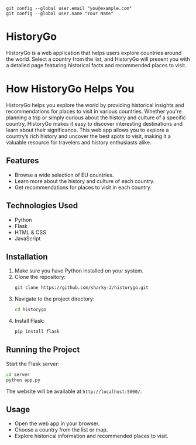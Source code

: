 ```
git config --global user.email "you@example.com"
git config --global user.name "Your Name"
```

# HistoryGo

HistoryGo is a web application that helps users explore countries around the world. Select a country from the list, and HistoryGo will present you with a detailed page featuring historical facts and recommended places to visit.

# How HistoryGo Helps You
HistoryGo helps you explore the world by providing historical insights and recommendations for places to visit in various countries. Whether you're planning a trip or simply curious about the history and culture of a specific country, HistoryGo makes it easy to discover interesting destinations and learn about their significance. This web app allows you to explore a country’s rich history and uncover the best spots to visit, making it a valuable resource for travelers and history enthusiasts alike.

## Features
- Browse a wide selection of EU countries.
- Learn more about the history and culture of each country.
- Get recommendations for places to visit in each country.

## Technologies Used
- Python
- Flask
- HTML & CSS
- JavaScript

## Installation
1. Make sure you have Python installed on your system.
2. Clone the repository:
   ```bash
   git clone https://github.com/sharky-2/historygo.git
   ```
3. Navigate to the project directory:
   ```bash
   cd historygo
   ```
4. Install Flask:
   ```bash
   pip install flask
   ```

## Running the Project
Start the Flask server:
```bash
cd server
python app.py
```

The website will be available at `http://localhost:5000/`.

## Usage
- Open the web app in your browser.
- Choose a country from the list or map.
- Explore historical information and recommended places to visit.
